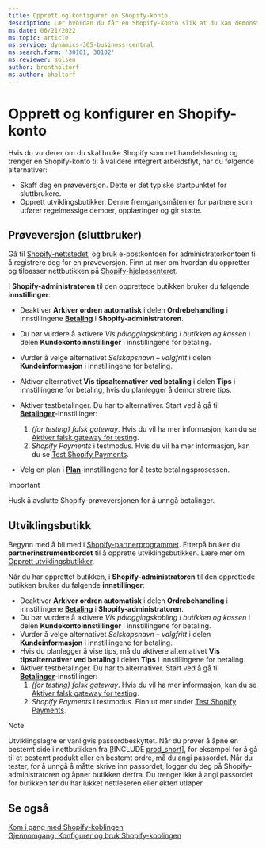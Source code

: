 ```yaml
---
title: Opprett og konfigurer en Shopify-konto
description: Lær hvordan du får en Shopify-konto slik at du kan demonstrere arbeidsflyten for integrering av Shopify og Business Central.
ms.date: 06/21/2022
ms.topic: article
ms.service: dynamics-365-business-central
ms.search.form: '30101, 30102'
ms.reviewer: solsen
author: brentholtorf
ms.author: bholtorf
---
```


# Opprett og konfigurer en Shopify-konto

Hvis du vurderer om du skal bruke Shopify som netthandelsløsning og trenger en Shopify-konto til å validere integrert arbeidsflyt, har du følgende alternativer:

- Skaff deg en prøveversjon. Dette er det typiske startpunktet for sluttbrukere.  
- Opprett utviklingsbutikker. Denne fremgangsmåten er for partnere som utfører regelmessige demoer, opplæringer og gir støtte.

## Prøveversjon (sluttbruker)

Gå til [Shopify-nettstedet](https://www.shopify.com), og bruk e-postkontoen for administratorkontoen til å registrere deg for en prøveversjon. Finn ut mer om hvordan du oppretter og tilpasser nettbutikken på [Shopify-hjelpesenteret](https://help.shopify.com/).

I **Shopify-administratoren** til den opprettede butikken bruker du følgende **innstillinger**:

- Deaktiver **Arkiver ordren automatisk** i delen **Ordrebehandling** i innstillingene [**Betaling**](https://www.shopify.com/admin/settings/checkout) i **Shopify-administratoren**.
- Du bør vurdere å aktivere *Vis påloggingskobling i butikken og kassen* i delen **Kundekontoinnstillinger** i innstillingene for betaling.
- Vurder å velge alternativet *Selskapsnavn – valgfritt* i delen **Kundeinformasjon** i innstillingene for betaling.
- Aktiver alternativet **Vis tipsalternativer ved betaling** i delen **Tips** i innstillingene for betaling, hvis du planlegger å demonstrere tips.
- Aktiver testbetalinger. Du har to alternativer. Start ved å gå til [**Betalinger**](https://www.shopify.com/admin/settings/payments)-innstillinger:  
  1. *(for testing) falsk gateway*. Hvis du vil ha mer informasjon, kan du se [Aktiver falsk gateway for testing](https://help.shopify.com/en/manual/checkout-settings/test-orders#place-a-test-order-by-simulating-a-transaction).
  2. *Shopify Payments* i testmodus. Hvis du vil ha mer informasjon, kan du se [Test Shopify Payments](https://help.shopify.com/en/manual/payments/shopify-payments/testing-shopify-payments).

- Velg en plan i [**Plan**](https://www.shopify.com/admin/settings/plan)-innstillingene for å teste betalingsprosessen.

> [!Important]  
> Husk å avslutte Shopify-prøveversjonen for å unngå betalinger.

## Utviklingsbutikk

Begynn med å bli med i [Shopify-partnerprogrammet](https://help.shopify.com/partners/about). Etterpå bruker du **partnerinstrumentbordet** til å opprette utviklingsbutikken. Lære mer om [Opprett utviklingsbutikker](https://help.shopify.com/partners/dashboard/managing-stores/development-stores).

Når du har opprettet butikken, i **Shopify-administratoren** til den opprettede butikken bruker du følgende **innstillinger**:

- Deaktiver **Arkiver ordren automatisk** i delen **Ordrebehandling** i innstillingene [**Betaling**](https://www.shopify.com/admin/settings/checkout) i **Shopify-administratoren**.
- Du bør vurdere å aktivere *Vis påloggingskobling i butikken og kassen* i delen **Kundekontoinnstillinger** i innstillingene for betaling.
- Vurder å velge alternativet *Selskapsnavn – valgfritt* i delen **Kundeinformasjon** i innstillingene for betaling.
- Hvis du planlegger å vise tips, må du aktivere alternativet **Vis tipsalternativer ved betaling** i delen **Tips** i innstillingene for betaling.
- Aktiver testbetalinger. Du har to alternativer. Start ved å gå til [**Betalinger**](https://www.shopify.com/admin/settings/payments)-innstillinger:  
  1. *(for testing) falsk gateway*. Hvis du vil ha mer informasjon, kan du se [Aktiver falsk gateway for testing](https://help.shopify.com/en/manual/checkout-settings/test-orders#place-a-test-order-by-simulating-a-transaction).
  2. *Shopify Payments* i testmodus. Finn ut mer under [Test Shopify Payments](https://help.shopify.com/en/manual/payments/shopify-payments/testing-shopify-payments).

> [!Note]  
> Utviklingslagre er vanligvis passordbeskyttet. Når du prøver å åpne en bestemt side i nettbutikken fra [!INCLUDE [prod_short](../includes/prod_short.md)], for eksempel for å gå til et bestemt produkt eller en bestemt ordre, må du angi passordet. Når du tester, for å unngå å måtte skrive inn passordet, logger du deg på Shopify-administratoren og åpner butikken derfra. Du trenger ikke å angi passordet for butikken før du har lukket nettleseren eller økten utløper.  

## Se også

[Kom i gang med Shopify-koblingen](get-started.md)  
[Gjennomgang: Konfigurer og bruk Shopify-koblingen](walkthrough-setting-up-and-using-shopify.md)
